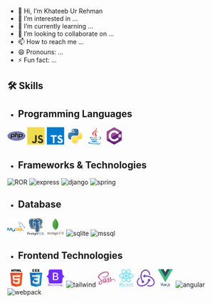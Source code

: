 - 👋 Hi, I’m Khateeb Ur Rehman
- 👀 I’m interested in ...
- 🌱 I’m currently learning ...
- 💞️ I’m looking to collaborate on ...
- 📫 How to reach me ...
- 😄 Pronouns: ...
- ⚡ Fun fact: ...

## 🛠 Skills
- ## Programming Languages
<p align="left"> 
    <img src="https://raw.githubusercontent.com/devicons/devicon/master/icons/php/php-original.svg" alt="php" width="40" height="40"/>
<!--     <img src="https://raw.githubusercontent.com/devicons/devicon/master/icons/ruby/ruby-original.svg" alt="ruby" width="40" height="40"/> -->
    <img src="https://raw.githubusercontent.com/devicons/devicon/master/icons/javascript/javascript-original.svg" alt="javascript" width="40" height="40"/>
    <img src="https://raw.githubusercontent.com/devicons/devicon/master/icons/typescript/typescript-original.svg" alt="typescript" width="40" height="40"/>
    <img src="https://raw.githubusercontent.com/devicons/devicon/master/icons/python/python-original.svg" alt="python" width="40" height="40"/>
    <img src="https://raw.githubusercontent.com/devicons/devicon/master/icons/java/java-original.svg" alt="java" width="40" height="40"/>
    <img src="https://raw.githubusercontent.com/devicons/devicon/master/icons/csharp/csharp-original.svg" alt="csharp" width="40" height="40"/>
<!--     <img src="https://raw.githubusercontent.com/devicons/devicon/master/icons/solidity/solidity-plain.svg" alt="rust" width="40" height="40"/> -->
<!--     <img src="https://raw.githubusercontent.com/devicons/devicon/master/icons/rust/rust-plain.svg" alt="rust" width="40" height="40"/> -->
<!--     <img src="https://raw.githubusercontent.com/devicons/devicon/master/icons/go/go-original.svg" alt="go" width="40" height="40"/> -->
</p>

- ## Frameworks & Technologies
<p align="left">
<!--     <img src="https://cdn.jsdelivr.net/gh/devicons/devicon/icons/laravel/laravel-plain.svg" alt="laravel" width="40" height="40"/> -->
    <img src="https://cdn.jsdelivr.net/gh/devicons/devicon/icons/rails/rails-original-wordmark.svg" alt="ROR" width="40" height="40"/>
    <img src="https://cdn.jsdelivr.net/gh/devicons/devicon/icons/express/express-original.svg" alt="express" width="40" height="40"/>
    <img src="https://cdn.worldvectorlogo.com/logos/django.svg" alt="django" width="40" height="40"/>
    <img src="https://cdn.jsdelivr.net/gh/devicons/devicon/icons/spring/spring-original.svg" alt="spring" width="40" height="40"/>
<!--     <img src="https://raw.githubusercontent.com/devicons/devicon/master/icons/dot-net/dot-net-original-wordmark.svg" alt="dotnet" width="40" height="40"/> -->
<!--     <img src="https://www.vectorlogo.zone/logos/graphql/graphql-icon.svg" alt="graphql" width="40" height="40"/> -->
<!--     <img src="https://raw.githubusercontent.com/devicons/devicon/master/icons/docker/docker-original-wordmark.svg" alt="docker" width="40" height="40"/> -->
<!--     <img src="https://cdn.jsdelivr.net/gh/devicons/devicon/icons/amazonwebservices/amazonwebservices-original.svg" alt="aws" width="40" height="40"/> -->
</p>

- ## Database
<p align="left">
    <img src="https://raw.githubusercontent.com/devicons/devicon/master/icons/mysql/mysql-original-wordmark.svg" alt="mysql" width="40" height="40"/>
    <img src="https://raw.githubusercontent.com/devicons/devicon/master/icons/postgresql/postgresql-original-wordmark.svg" alt="postgresql" width="40" height="40"/>
    <img src="https://raw.githubusercontent.com/devicons/devicon/master/icons/mongodb/mongodb-original-wordmark.svg" alt="mongodb" width="40" height="40"/>
    <img src="https://cdn.jsdelivr.net/gh/devicons/devicon/icons/sqlite/sqlite-original-wordmark.svg" alt="sqlite" width="40" height="40"/>
    <img src="https://www.svgrepo.com/show/303229/microsoft-sql-server-logo.svg" alt="mssql" width="40" height="40"/>
</p>

- ## Frontend Technologies
<p align="left">
    <img src="https://raw.githubusercontent.com/devicons/devicon/master/icons/html5/html5-original-wordmark.svg" alt="html5" width="40" height="40"/>
    <img src="https://raw.githubusercontent.com/devicons/devicon/master/icons/css3/css3-original-wordmark.svg" alt="css3" width="40" height="40"/>
    <img src="https://raw.githubusercontent.com/devicons/devicon/master/icons/bootstrap/bootstrap-plain-wordmark.svg" alt="bootstrap" width="40" height="40"/>
    <img src="https://www.vectorlogo.zone/logos/tailwindcss/tailwindcss-icon.svg" alt="tailwind" width="40" height="40"/>
    <img src="https://raw.githubusercontent.com/devicons/devicon/master/icons/sass/sass-original.svg" alt="sass" width="40" height="40"/>
    <img src="https://raw.githubusercontent.com/devicons/devicon/master/icons/react/react-original-wordmark.svg" alt="react" width="40" height="40"/>
    <img src="https://raw.githubusercontent.com/devicons/devicon/master/icons/redux/redux-original.svg" alt="redux" width="40" height="40"/>
    <img src="https://raw.githubusercontent.com/devicons/devicon/master/icons/vuejs/vuejs-original-wordmark.svg" alt="vuejs" width="40" height="40"/>
    <img src="https://cdn.jsdelivr.net/gh/devicons/devicon/icons/angularjs/angularjs-original.svg" alt="angular" width="40" height="40"/>
    <img src="https://cdn.jsdelivr.net/gh/devicons/devicon/icons/webpack/webpack-original.svg" alt="webpack" width="40" height="40"/>
</p>


<p align="left">
<!--     <img src="https://cryptologos.cc/logos/ethereum-eth-logo.png?v=024" alt="unreal" width="40px" height="40px%"/> </a> -->
<!--     <img src="https://cryptologos.cc/logos/bnb-bnb-logo.png?v=024" alt="unreal" width="40px" height="40px"/> -->
<!--     <img src="https://cryptologos.cc/logos/solana-sol-logo.png?v=024" alt="unreal" width="40px" height="40px"/> -->
<!--     <img src="https://cryptologos.cc/logos/near-protocol-near-logo.png?v=024" alt="unreal" width="40px" height="40px"/> -->
<!--     <img src="https://ton.org/download/ton_symbol.png" alt="unreal" width="40px" height="40px"/> -->
</p>
<!---- ## Blockchain Technologies
khateeb23/khateeb23 is a ✨ special ✨ repository because its `README.md` (this file) appears on your GitHub profile.
You can click the Preview link to take a look at your changes.
--->
